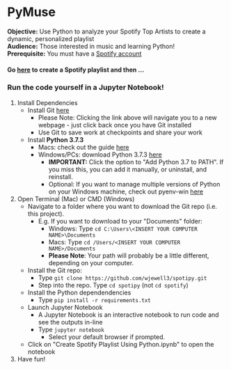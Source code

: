 # PyMuse
<b>Objective:</b> Use Python to analyze your Spotify Top Artists to create a dynamic, personalized playlist  
<b>Audience:</b> Those interested in music and learning Python!  
<b>Prerequisite:</b> You must have a [Spotify account](https://accounts.spotify.com/en/login?continue=https)  

#### Go [here](https://spotify-playlist-290119.uc.r.appspot.com/) to create a Spotify playlist and then ...
 
### Run the code yourself in a Jupyter Notebook!

1. Install Dependencies
    - Install Git [here](https://git-scm.com/book/en/v2/Getting-Started-Installing-Git)
        - Please Note: Clicking the link above will navigate you to a new webpage - just click back once you have Git installed
        - Use Git to save work at checkpoints and share your work 
    - Install <b>Python 3.7.3</b>
        - Macs: check out the guide [here](https://opensource.com/article/19/5/python-3-default-mac)
        - Windows/PCs: download Python 3.7.3 [here](https://www.python.org/ftp/python/3.7.3/python-3.7.3-amd64-webinstall.exe)
            - <b>IMPORTANT:</b> Click the option to "Add Python 3.7 to PATH". If you miss this, you can add it manually, or uninstall, and reinstall.
            - Optional: If you want to manage multiple versions of Python on your Windows machine, check out pyenv-win [here](https://github.com/pyenv-win/pyenv-win)
2. Open Terminal (Mac) or CMD (Windows)
    - Navigate to a folder where you want to download the Git repo (i.e. this project). 
        - E.g. If you want to download to your "Documents" folder:
            - Windows: Type ```cd C:\Users\<INSERT YOUR COMPUTER NAME>\Documents``` 
            - Macs: Type ```cd /Users/<INSERT YOUR COMPUTER NAME>/Documents```
            - <b>Please Note</b>: Your path will probably be a little different, depending on your computer.
    - Install the Git repo:
        - Type ```git clone https://github.com/wjewell3/spotipy.git```
        - Step into the repo. Type ```cd spotipy``` (not ```cd spotify```)
    - Install the Python dependendencies
        - Type ```pip install -r requirements.txt```
    - Launch Jupyter Notebook 
        - A Jupyter Notebook is an interactive notebook to run code and see the outputs in-line
        - Type ```jupyter notebook```
            - Select your default browser if prompted.
    - Click on "Create Spotify Playlist Using Python.ipynb" to open the notebook
 3. Have fun!
